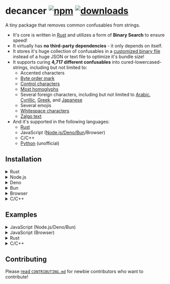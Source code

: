 # decancer [![npm][npm-image]][npm-url] [![downloads][downloads-image]][downloads-url]

[npm-image]: https://img.shields.io/npm/v/decancer.svg
[npm-url]: https://npmjs.org/package/decancer
[downloads-image]: https://img.shields.io/npm/dm/decancer.svg
[downloads-url]: https://npmjs.org/package/decancer

A tiny package that removes common confusables from strings.

- It's core is written in [Rust](https://www.rust-lang.org) and utilizes a form of **Binary Search** to ensure speed!
- It virtually has **no third-party dependencies** - it only depends on itself.
- It stores it's huge collection of confusables in a [customized binary file](https://github.com/null8626/decancer/blob/main/core/bin/confusables.bin) instead of a huge JSON or text file to optimize it's bundle size!
- It supports curing **4,717 different confusables** into cured-lowercased-strings, including but not limited to:
  - Accented characters
  - [Byte order mark](https://en.wikipedia.org/wiki/Byte_order_mark)
  - [Control characters](https://en.wikipedia.org/wiki/Control_character)
  - [Most homoglyphs](https://en.wikipedia.org/wiki/Homoglyph)
  - Several foreign characters, including but not limited to [Arabic](https://en.wikipedia.org/wiki/Arabic), [Cyrillic](https://en.wikipedia.org/wiki/Cyrillic_script), [Greek](https://en.wikipedia.org/wiki/Greek_alphabet), and [Japanese](https://en.wikipedia.org/wiki/Kanji)
  - Several emojis
  - [Whitespace characters](https://en.wikipedia.org/wiki/Whitespace_character)
  - [Zalgo text](https://en.wikipedia.org/wiki/Zalgo_text)
- And it's supported in the following languages:
  - [Rust](https://crates.io/crates/decancer)
  - JavaScript ([Node.js/Deno/Bun](https://www.npmjs.com/package/decancer)/Browser)
  - C/C++
  - [Python](https://pypi.org/project/decancer-py) (unofficial)

## Installation

<details>
<summary>Rust</summary>

In your `Cargo.toml`:

```toml
decancer = "1.5.4"
```

</details>
<details>
<summary>Node.js</summary>

In your shell:

```console
$ npm install decancer
```

In your code:

```js
const decancer = require('decancer')
```

</details>
<details>
<summary>Deno</summary>

In your code:

```ts
import decancer from 'npm:decancer'
```

</details>
<details>
<summary>Bun</summary>

In your shell:

```console
$ bun install decancer
```

In your code:

```js
const decancer = require('decancer')
```

</details>
<details>
<summary>Browser</summary>

In your code:

```html
<script type="module">
  import init from 'https://cdn.jsdelivr.net/gh/null8626/decancer@v1.5.4/bindings/wasm/bin/decancer.min.js'

  const decancer = await init()
</script>
```

</details>
<details>
<summary>C/C++</summary>

### Download precompiled binaries

- [Download for 64-bit Windows MSVC (Windows 7+)](https://github.com/null8626/decancer/releases/download/v1.5.4/decancer-x86_64-pc-windows-msvc.zip)
- [Download for 32-bit Windows MSVC (Windows 7+)](https://github.com/null8626/decancer/releases/download/v1.5.4/decancer-i686-pc-windows-msvc.zip)
- [Download for ARM64 Windows MSVC](https://github.com/null8626/decancer/releases/download/v1.5.4/decancer-aarch64-pc-windows-msvc.zip)
- [Download for 64-bit macOS (10.7+, Lion+)](https://github.com/null8626/decancer/releases/download/v1.5.4/decancer-x86_64-apple-darwin.zip)
- [Download for ARM64 macOS (11.0+, Big Sur+)](https://github.com/null8626/decancer/releases/download/v1.5.4/decancer-aarch64-apple-darwin.zip)
- [Download for 64-bit Linux (kernel 3.2+, glibc 2.17+)](https://github.com/null8626/decancer/releases/download/v1.5.4/decancer-x86_64-unknown-linux-gnu.zip)
- [Download for 64-bit Linux with MUSL](https://github.com/null8626/decancer/releases/download/v1.5.4/decancer-x86_64-unknown-linux-musl.zip)
- [Download for ARM64 Linux (kernel 4.1, glibc 2.17+)](https://github.com/null8626/decancer/releases/download/v1.5.4/decancer-aarch64-unknown-linux-gnu.zip)
- [Download for ARM64 Linux with MUSL](https://github.com/null8626/decancer/releases/download/v1.5.4/decancer-aarch64-unknown-linux-musl.zip)
- [Download for ARMv7 Linux, hardfloat (kernel 3.2, glibc 2.17)](https://github.com/null8626/decancer/releases/download/v1.5.4/decancer-armv7-unknown-linux-gnueabihf.zip)
- [Download for 64-bit FreeBSD](https://github.com/null8626/decancer/releases/download/v1.5.4/decancer-freebsd.zip)

### Building from source

Prerequisites:

- [Git](https://git-scm.com/)
- [Rust](https://rustup.rs/)

```console
$ git clone https://github.com/null8626/decancer.git --depth 1
$ cd decancer/bindings/native
$ cargo build --release
```

And the binary files should be generated in the `target/release` directory.

</details>

## Examples

<details>
<summary>JavaScript (Node.js/Deno/Bun)</summary>

```js
const cured = decancer('vＥⓡ𝔂 𝔽𝕌Ňℕｙ ţ乇𝕏𝓣')

// cured here is a CuredString object wrapping over the cured string
// for comparison purposes, it's more recommended to use the methods provided by the CuredString class.

if (cured.contains('funny')) {
  console.log('found the funny')
}

if (
  cured.equals('very funny text') &&
  cured.startsWith('very') &&
  cured.endsWith('text')
) {
  console.log('it works!')
}

console.log(cured.toString()) // 'very funny text'
```

</details>
<details>
<summary>JavaScript (Browser)</summary>

```html
<!DOCTYPE html>
<html lang="en">
  <head>
    <meta charset="utf-8" />
    <title>Decancerer!!! (tm)</title>
    <style>
      textarea {
        font-size: 30px;
      }

      #cure {
        font-size: 20px;
        padding: 5px 30px;
      }
    </style>
  </head>
  <body>
    <h3>Input cancerous text here:</h3>
    <textarea rows="10" cols="30"></textarea>
    <br />
    <button id="cure" onclick="cure()">cure!</button>
    <script type="module">
      import init from 'https://cdn.jsdelivr.net/gh/null8626/decancer@v1.5.4/bindings/wasm/bin/decancer.min.js'

      const decancer = await init()

      window.cure = function () {
        const textarea = document.querySelector('textarea')

        if (!textarea.value.length) {
          return alert("There's no text!!!")
        }

        textarea.value = decancer(textarea.value).toString()
      }
    </script>
  </body>
</html>
```

</details>
<details>
<summary>Rust</summary>

```rust
extern crate decancer;

fn main() {
  let cured_e = decancer::cure_char('Ｅ');
  
  match cured_e {
    decancer::Translation::Character(e) => assert_eq!(e, 'e'),
    _ => unreachable!(),
  }
  
  let cured_ae = decancer::cure_char('ӕ');
  
  match cured_ae {
    decancer::Translation::String(ae) => assert_eq!(ae, "ae"),
    _ => unreachable!(),
  }
  
  // control characters
  let cured_nothing = decancer::cure_char('\0'); 
  
  assert!(matches!(cured_nothing, decancer::Translation::None));

  let cured = decancer::cure("vＥⓡ𝔂 𝔽𝕌Ňℕｙ ţ乇𝕏𝓣");

  // cured here is a decancer::CuredString struct wrapping over the cured string
  // for comparison purposes, it's more recommended to use the methods provided by the decancer::CuredString struct.

  assert_eq!(cured, "very funny text");
  assert!(cured.starts_with("very"));
  assert!(cured.contains("funny"));
  assert!(cured.ends_with("text"));

  let _output_str = cured.into_str(); // retrieve the String inside and consume the struct.
}
```

</details>
<details>
<summary>C/C++</summary>

```c
#include <decancer.h>

#include <string.h>
#include <stdlib.h>
#include <stdio.h>

// global variable for assertion purposes only
decancer_cured_t cured;

// our quick assert function
static void assert(const bool expr, const char *message)
{
    if (!expr)
    {
        fprintf(stderr, "assertion failed (%s)\n", message);

        decancer_free(cured);
        exit(1);
    }
}

int main(void) {
    decancer_translation_t char_translation;

    // cure the unicode character 'Ｅ' (U+FF25)
    decancer_cure_char(0xFF25, &char_translation);
    
    assert(char_translation.kind == DECANCER_TRANSLATION_KIND_CHARACTER, "char translation is a character");
    assert(char_translation.contents.character == 0x65, "char translation is 'e' (0x65)");

    // cure the unicode character 'ӕ' (U+04D5)
    decancer_cure_char(0x04D5, &char_translation);
    
    assert(char_translation.kind == DECANCER_TRANSLATION_KIND_STRING, "char translation is an ASCII string");
    assert(char_translation.contents.string.length == 2,
           "char translation is an ASCII string with the length of 2 bytes");
    assert(char_translation.contents.string.contents[0] == 'a' && char_translation.contents.string.contents[1] == 'e',
           "char translation is the ASCII string \"ae\".");

    // try to cure the null terminator (\0)
    decancer_cure_char(0, &char_translation);
    
    assert(char_translation.kind == DECANCER_TRANSLATION_KIND_NONE, "char translation is an empty string ('')");

    // utf-8 bytes for "vＥⓡ𝔂 𝔽𝕌Ňℕｙ ţ乇𝕏𝓣"
    uint8_t string[] = {0x76, 0xef, 0xbc, 0xa5, 0xe2, 0x93, 0xa1, 0xf0, 0x9d, 0x94, 0x82, 0x20, 0xf0, 0x9d,
                        0x94, 0xbd, 0xf0, 0x9d, 0x95, 0x8c, 0xc5, 0x87, 0xe2, 0x84, 0x95, 0xef, 0xbd, 0x99,
                        0x20, 0xc5, 0xa3, 0xe4, 0xb9, 0x87, 0xf0, 0x9d, 0x95, 0x8f, 0xf0, 0x9d, 0x93, 0xa3};

    // cure string
    cured = decancer_cure(string, sizeof(string));

    // comparisons
    assert(decancer_equals(cured, (uint8_t *)("very funny text"), 15), "equals");
    assert(decancer_starts_with(cured, (uint8_t *)("very"), 4), "starts_with");
    assert(decancer_ends_with(cured, (uint8_t *)("text"), 4), "ends_with");
    assert(decancer_contains(cured, (uint8_t *)("funny"), 5), "contains");

    // coerce output as a raw UTF-8 pointer and retrieve it's size (in bytes)
    size_t output_size;
    const uint8_t *output_raw = decancer_raw(cured, &output_size);

    // assert raw cured utf-8 size to be 15 bytes (size of "very funny text")
    assert(output_size == 15, "raw output size");

    // utf-8 bytes for "very funny text"
    const uint8_t expected_raw[] = {0x76, 0x65, 0x72, 0x79, 0x20, 0x66, 0x75, 0x6e,
                                    0x6e, 0x79, 0x20, 0x74, 0x65, 0x78, 0x74};

    char assert_message[38];
    for (uint32_t i = 0; i < sizeof(expected_raw); i++)
    {
        sprintf(assert_message, "mismatched utf-8 contents at index %u", i);
        assert(output_raw[i] == expected_raw[i], assert_message);
    }

    // free cured string (required)
    decancer_free(cured);
    
    return 0;
}
```

</details>

## Contributing

Please [read `CONTRIBUTING.md`](https://github.com/null8626/decancer/blob/main/CONTRIBUTING.md) for newbie contributors who want to contribute!